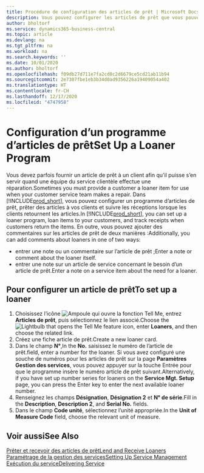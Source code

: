 ```yaml
---
title: Procédure de configuration des articles de prêt | Microsoft Docs
description: Vous pouvez configurer les articles de prêt que vous pouvez prêter aux clients afin de remplacer les articles de service lors de leur maintenance.
author: bholtorf
ms.service: dynamics365-business-central
ms.topic: article
ms.devlang: na
ms.tgt_pltfrm: na
ms.workload: na
ms.search.keywords: ''
ms.date: 10/01/2020
ms.author: bholtorf
ms.openlocfilehash: f09db27d711e7fa2cd8c2d6679ce5cd21ab11b94
ms.sourcegitcommit: 2e7307fbe1eb3b34d0ad9356226a19409054a402
ms.translationtype: HT
ms.contentlocale: fr-CH
ms.lasthandoff: 12/17/2020
ms.locfileid: "4747958"
---
```

# <a name="set-up-a-loaner-program"></a><span data-ttu-id="47f53-103">Configuration d’un programme d’articles de prêt</span><span class="sxs-lookup"><span data-stu-id="47f53-103">Set Up a Loaner Program</span></span>
<span data-ttu-id="47f53-104">Vous devez parfois fournir un article de prêt à un client afin qu’il puisse s’en servir quand une équipe du service clientèle effectue une réparation.</span><span class="sxs-lookup"><span data-stu-id="47f53-104">Sometimes you must provide a customer a loaner item for use when your customer service team makes a repair.</span></span> <span data-ttu-id="47f53-105">Dans [!INCLUDE[prod_short](includes/prod_short.md)], vous pouvez configurer un programme d’articles de prêt, prêter des articles à vos clients et suivre les réceptions lorsque les clients retournent les articles.</span><span class="sxs-lookup"><span data-stu-id="47f53-105">In [!INCLUDE[prod_short](includes/prod_short.md)], you can set up a loaner program, loan items to your customers, and track receipts when customers return the items.</span></span> <span data-ttu-id="47f53-106">En outre, vous pouvez ajouter des commentaires sur les articles de prêt de deux manières :</span><span class="sxs-lookup"><span data-stu-id="47f53-106">Additionally, you can add comments about loaners in one of two ways:</span></span>  
  
* <span data-ttu-id="47f53-107">entrer une note ou un commentaire sur l’article de prêt ;</span><span class="sxs-lookup"><span data-stu-id="47f53-107">Enter a note or comment about the loaner itself.</span></span>  
* <span data-ttu-id="47f53-108">entrer une note sur un article de service concernant le besoin d’un article de prêt.</span><span class="sxs-lookup"><span data-stu-id="47f53-108">Enter a note on a service item about the need for a loaner.</span></span>  

## <a name="to-set-up-a-loaner"></a><span data-ttu-id="47f53-109">Pour configurer un article de prêt</span><span class="sxs-lookup"><span data-stu-id="47f53-109">To set up a loaner</span></span>  
1. <span data-ttu-id="47f53-110">Choisissez l’icône ![Ampoule qui ouvre la fonction Tell Me](media/ui-search/search_small.png "Dites-moi ce que vous voulez faire"), entrez **Articles de prêt**, puis sélectionnez le lien associé.</span><span class="sxs-lookup"><span data-stu-id="47f53-110">Choose the ![Lightbulb that opens the Tell Me feature](media/ui-search/search_small.png "Tell me what you want to do") icon, enter **Loaners**, and then choose the related link.</span></span>  
2. <span data-ttu-id="47f53-111">Créez une fiche article de prêt.</span><span class="sxs-lookup"><span data-stu-id="47f53-111">Create a new loaner card.</span></span> 
3. <span data-ttu-id="47f53-112">Dans le champ **N°**,</span><span class="sxs-lookup"><span data-stu-id="47f53-112">In the **No.**</span></span> <span data-ttu-id="47f53-113">saisissez le numéro de l’article de prêt.</span><span class="sxs-lookup"><span data-stu-id="47f53-113">field, enter a number for the loaner.</span></span> <span data-ttu-id="47f53-114">Si vous avez configuré une souche de numéros pour les articles de prêt sur la page **Paramètres Gestion des services**, vous pouvez appuyer sur la touche Entrée pour que le programme insère le numéro article de prêt suivant.</span><span class="sxs-lookup"><span data-stu-id="47f53-114">Alternatively, if you have set up number series for loaners on the **Service Mgt. Setup** page, you can press the Enter key to enter the next available loaner number.</span></span>  
4. <span data-ttu-id="47f53-115">Renseignez les champs **Désignation**, **Désignation 2** et **N° de série**.</span><span class="sxs-lookup"><span data-stu-id="47f53-115">Fill in the **Description**, **Description 2**, and **Serial No.** fields.</span></span>  
5. <span data-ttu-id="47f53-116">Dans le champ **Code unité**, sélectionnez l’unité appropriée.</span><span class="sxs-lookup"><span data-stu-id="47f53-116">In the **Unit of Measure Code** field, choose the relevant unit of measure.</span></span>  
  
## <a name="see-also"></a><span data-ttu-id="47f53-117">Voir aussi</span><span class="sxs-lookup"><span data-stu-id="47f53-117">See Also</span></span>
[<span data-ttu-id="47f53-118">Prêter et recevoir des articles de prêt</span><span class="sxs-lookup"><span data-stu-id="47f53-118">Lend and Receive Loaners</span></span>](service-how-to-lend-receive-loaners.md)  
[<span data-ttu-id="47f53-119">Paramétrage de la gestion des services</span><span class="sxs-lookup"><span data-stu-id="47f53-119">Setting Up Service Management</span></span>](service-setup-service.md)  
[<span data-ttu-id="47f53-120">Exécution du service</span><span class="sxs-lookup"><span data-stu-id="47f53-120">Delivering Service</span></span>](service-deliver-service.md)  

